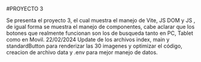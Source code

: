 #PROYECTO 3

Se presenta el proyecto 3, el cual muestra el manejo de Vite, JS DOM y JS , de igual forma se muestra el manejo de componentes, cabe aclarar que los botones que realmente funcionan son los de busqueda tanto en PC, Tablet como en Movil.
22/02/2024
Update de los archivos index, main y standardButton para renderizar las 30 imagenes y optimizar el código, creacion de archivo data y .env para mejor manejo de datos.
